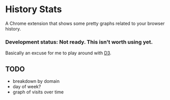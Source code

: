 # History Stats

A Chrome extension that shows some pretty graphs related to your browser history.

### Development status: Not ready. This isn't worth using yet.


Basically an excuse for me to play around with [D3](http://d3js.org/).

## TODO

* breakdown by domain
* day of week?
* graph of visits over time
